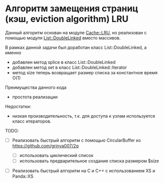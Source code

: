 # Алгоритм замещения страниц (кэш, eviction algorithm) LRU

Данный алгоритм основан на модуле [Cache::LRU](https://metacpan.org/pod/release/KAZUHO/Cache-LRU-0.04/lib/Cache/LRU.pm), 
но реализован с помощью модуля [List::DoubleLinked](https://metacpan.org/pod/List::DoubleLinked) вместо массивов. 

В рамках данной задачи был доработан класс List::DoubleLinked, а именно 

- добавлен метод splice в класс List::DoubleLinked
- добавлен метод set в класс List::DoubleLinked::Iterator
- метод size теперь возвращает размер списка за константное время O(1)

Преимущества данного кода

- простота реализации

Недостатки:

- низкая производительность, т.к. для доступа к узлам используется класс итераторов. 

TODO:

- [ ] Реализовать быстрый алгоритм с помощью CircularBuffer из https://github.com/grinya007/2q

    - [ ] использовать циклический список
    - [ ] использовать предварительное создание списка размером $size

- [ ] Реализовать быстрый алгоритм на C и C++ с использованием XS и Panda::XS

